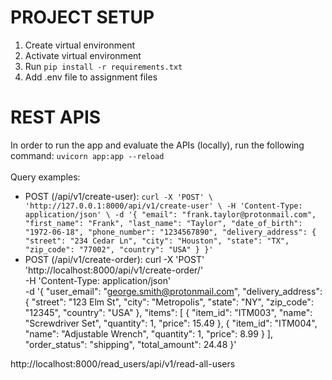 # PROJECT SETUP
1. Create virtual environment
2. Activate virtual environment
3. Run `pip install -r requirements.txt`
4. Add .env file to assignment files

# REST APIS 
In order to run the app and evaluate the APIs (locally), run the following command:
`uvicorn app:app --reload`
<br />
<br />
Query examples: 
- POST (/api/v1/create-user): `curl -X 'POST' \
  'http://127.0.0.1:8000/api/v1/create-user' \
  -H 'Content-Type: application/json' \
  -d '{
  "email": "frank.taylor@protonmail.com",
  "first_name": "Frank",
  "last_name": "Taylor",
  "date_of_birth": "1972-06-18",
  "phone_number": "1234567890",
  "delivery_address": {
    "street": "234 Cedar Ln",
    "city": "Houston",
    "state": "TX",
    "zip_code": "77002",
    "country": "USA"
  }
}'`
- POST (/api/v1/create-order): curl -X 'POST' \
  'http://localhost:8000/api/v1/create-order/' \
  -H 'Content-Type: application/json' \
  -d '{
    "user_email": "george.smith@protonmail.com",
    "delivery_address": {
      "street": "123 Elm St",
      "city": "Metropolis",
      "state": "NY",
      "zip_code": "12345",
      "country": "USA"
    },
    "items": [
      {
        "item_id": "ITM003",
        "name": "Screwdriver Set",
        "quantity": 1,
        "price": 15.49
      },
      {
        "item_id": "ITM004",
        "name": "Adjustable Wrench",
        "quantity": 1,
        "price": 8.99
      }
    ],
    "order_status": "shipping",
    "total_amount": 24.48
  }'



http://localhost:8000/read_users/api/v1/read-all-users